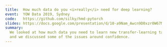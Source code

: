 ```yaml
---
title:  How much data do you <i>really</i> need for deep learning?
event:  YOW Data 2019, Sydney
code:   https://github.com/silky/hmd-pytorch
slides: https://docs.google.com/presentation/d/10-a9Nam_Awcn9D0xzr0W67MlwvSvlr73e1IMx_DsWw8/edit?usp=sharing
summary:
  We looked at how much data you need to learn new transfer-learning tasks;
  and we discussed some of the issues around confidence.
---
```


